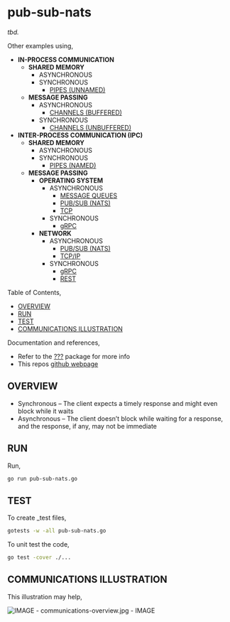 # pub-sub-nats

_tbd._

Other examples using,

* **IN-PROCESS COMMUNICATION**
  * **SHARED MEMORY**
    * ASYNCHRONOUS
    * SYNCHRONOUS
      * [PIPES (UNNAMED)](https://github.com/JeffDeCola/my-go-examples/tree/master/in-process-communication/shared-memory/synchronous/pipes-unnamed)
  * **MESSAGE PASSING**
    * ASYNCHRONOUS
      * [CHANNELS (BUFFERED)](https://github.com/JeffDeCola/my-go-examples/tree/master/in-process-communication/message-passing/asynchronous/channels-buffered)
    * SYNCHRONOUS
      * [CHANNELS (UNBUFFERED)](https://github.com/JeffDeCola/my-go-examples/tree/master/in-process-communication/message-passing/synchronous/channels-unbuffered)
* **INTER-PROCESS COMMUNICATION (IPC)**
  * **SHARED MEMORY**
    * ASYNCHRONOUS
    * SYNCHRONOUS
      * [PIPES (NAMED)](https://github.com/JeffDeCola/my-go-examples/tree/master/communication/inter-process-communication-ipc/shared-memory/synchronous/pipes-named)
  * **MESSAGE PASSING**
    * **OPERATING SYSTEM**
      * ASYNCHRONOUS
        * [MESSAGE QUEUES](https://github.com/JeffDeCola/my-go-examples/tree/master/inter-process-communication-ipc/message-passing/operating-system/asynchronous/message-queues)
        * [PUB/SUB (NATS)](https://github.com/JeffDeCola/my-go-examples/tree/master/inter-process-communication-ipc/message-passing/operating-system/asynchronous/pub-sub-nats)
        * [TCP](https://github.com/JeffDeCola/my-go-examples/tree/master/communication/inter-process-communication-ipc/message-passing/operating-system/asynchronous/tcp)
      * SYNCHRONOUS
        * [gRPC](https://github.com/JeffDeCola/my-go-examples/tree/master/inter-process-communication-ipc/message-passing/operating-system/synchronous/gRPC)
    * **NETWORK**
      * ASYNCHRONOUS
        * [PUB/SUB (NATS)](https://github.com/JeffDeCola/my-go-examples/tree/master/inter-process-communication-ipc/message-passing/network/asynchronous/pub-sub-nats)
        * [TCP/IP](https://github.com/JeffDeCola/my-go-examples/tree/master/inter-process-communication-ipc/message-passing/network/asynchronous/tcp)
      * SYNCHRONOUS
        * [gRPC](https://github.com/JeffDeCola/my-go-examples/tree/master/inter-process-communication-ipc/message-passing/network/synchronous/gRPC)
        * [REST](https://github.com/JeffDeCola/my-go-examples/tree/master/inter-process-communication-ipc/message-passing/network/synchronous/rest)

Table of Contents,

* [OVERVIEW](https://github.com/JeffDeCola/my-go-examples/tree/master/inter-process-communication-ipc/message-passing/operating-system/asynchronous/pub-sub-nats#overview)
* [RUN](https://github.com/JeffDeCola/my-go-examples/tree/master/inter-process-communication-ipc/message-passing/operating-system/asynchronous/pub-sub-nats#run)
* [TEST](https://github.com/JeffDeCola/my-go-examples/tree/master/inter-process-communication-ipc/message-passing/operating-system/asynchronous/pub-sub-nats#test)
* [COMMUNICATIONS ILLUSTRATION](https://github.com/JeffDeCola/my-go-examples/tree/master/inter-process-communication-ipc/message-passing/operating-system/asynchronous/pub-sub-nats#communications-illustration)

Documentation and references,

* Refer to the
  [???](https://pkg.go.dev/????)
  package for more info
* This repos [github webpage](https://jeffdecola.github.io/my-go-examples/)

## OVERVIEW

* Synchronous – The client expects a timely response and might
  even block while it waits
* Asynchronous – The client doesn’t block while waiting for a response,
  and the response, if any, may not be immediate

## RUN

Run,

```bash
go run pub-sub-nats.go
```

## TEST

To create _test files,

```bash
gotests -w -all pub-sub-nats.go
```

To unit test the code,

```bash
go test -cover ./... 
```

## COMMUNICATIONS ILLUSTRATION

This illustration may help,

![IMAGE - communications-overview.jpg - IMAGE](../../../docs/pics/in-process-communications/communications-overview.jpg)
